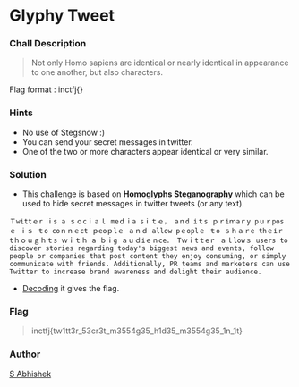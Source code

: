 # Glyphy Tweet

### Chall Description

> Not only Homo sapiens are identical or nearly identical in appearance to one another, but also characters.

Flag format : inctfj{}

### Hints

- No use of Stegsnow :)
- You can send your secret messages in twitter.
- One of the two or more characters appear identical or very similar.

### Solution

- This challenge is based on **Homoglyphs Steganography** which can be used to hide secret messages in twitter tweets (or any text).

```
Ｔwіttｅr ⅰs a ｓｏcｉａｌ meｄｉa sⅰｔｅ， aｎd іｔs ｐｒіｍaｒy pｕｒposｅ ⅰｓ ｔо сοｎｎｅϲt ｐeоｐlｅ ａｎｄ allοw pｅοplｅ ｔο ｓｈａｒe thｅіｒ tｈｏｕｇｈｔs ｗｉｔｈ a ｂⅰg ａｕｄіｅｎce． Tｗⅰtｔeｒ ａｌlоwｓ users to discover stories regarding today's biggest news and events, follow people or companies that post content they enjoy consuming, or simply communicate with friends. Additionally, PR teams and marketers can use Twitter to increase brand awareness and delight their audience.
```

- [Decoding](https://holloway.nz/steg/) it gives the flag.

### Flag

> inctfj{tw1tt3r_53cr3t_m3554g35_h1d35_m3554g35_1n_1t}

### Author

[S Abhishek](https://twitter.com/a3X3k)
